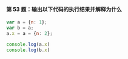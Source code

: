 #### 第 53 题：输出以下代码的执行结果并解释为什么
```javascript
var a = {n: 1};
var b = a;
a.x = a = {n: 2};

console.log(a.x)
console.log(b.x)
```
